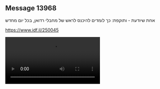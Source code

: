 ## Message 13968

אחת שיודעת - ותוקפת:
כך לומדים להיכנס לראש של מחבלי רדואן, בכל יום מחדש

https://www.idf.il/250045

![Video](13968/13968_media.mp4)
